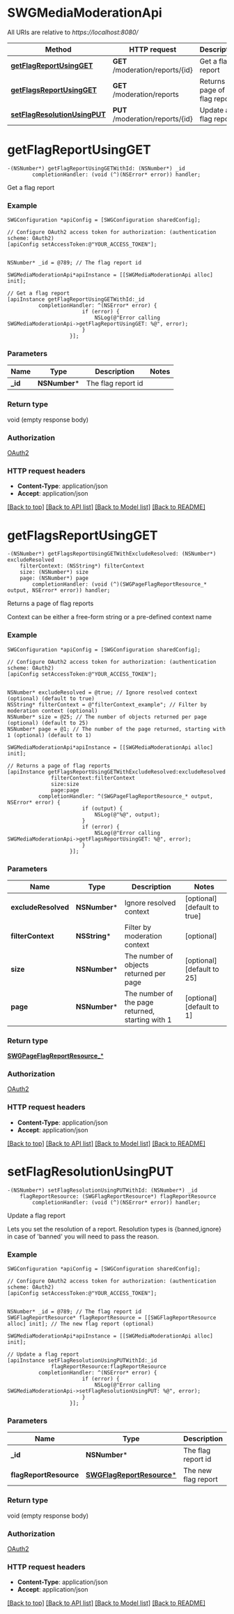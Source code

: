# SWGMediaModerationApi

All URIs are relative to *https://localhost:8080/*

Method | HTTP request | Description
------------- | ------------- | -------------
[**getFlagReportUsingGET**](SWGMediaModerationApi.md#getflagreportusingget) | **GET** /moderation/reports/{id} | Get a flag report
[**getFlagsReportUsingGET**](SWGMediaModerationApi.md#getflagsreportusingget) | **GET** /moderation/reports | Returns a page of flag reports
[**setFlagResolutionUsingPUT**](SWGMediaModerationApi.md#setflagresolutionusingput) | **PUT** /moderation/reports/{id} | Update a flag report


# **getFlagReportUsingGET**
```objc
-(NSNumber*) getFlagReportUsingGETWithId: (NSNumber*) _id
        completionHandler: (void (^)(NSError* error)) handler;
```

Get a flag report

### Example 
```objc
SWGConfiguration *apiConfig = [SWGConfiguration sharedConfig];

// Configure OAuth2 access token for authorization: (authentication scheme: OAuth2)
[apiConfig setAccessToken:@"YOUR_ACCESS_TOKEN"];


NSNumber* _id = @789; // The flag report id

SWGMediaModerationApi*apiInstance = [[SWGMediaModerationApi alloc] init];

// Get a flag report
[apiInstance getFlagReportUsingGETWithId:_id
          completionHandler: ^(NSError* error) {
                        if (error) {
                            NSLog(@"Error calling SWGMediaModerationApi->getFlagReportUsingGET: %@", error);
                        }
                    }];
```

### Parameters

Name | Type | Description  | Notes
------------- | ------------- | ------------- | -------------
 **_id** | **NSNumber***| The flag report id | 

### Return type

void (empty response body)

### Authorization

[OAuth2](../README.md#OAuth2)

### HTTP request headers

 - **Content-Type**: application/json
 - **Accept**: application/json

[[Back to top]](#) [[Back to API list]](../README.md#documentation-for-api-endpoints) [[Back to Model list]](../README.md#documentation-for-models) [[Back to README]](../README.md)

# **getFlagsReportUsingGET**
```objc
-(NSNumber*) getFlagsReportUsingGETWithExcludeResolved: (NSNumber*) excludeResolved
    filterContext: (NSString*) filterContext
    size: (NSNumber*) size
    page: (NSNumber*) page
        completionHandler: (void (^)(SWGPageFlagReportResource_* output, NSError* error)) handler;
```

Returns a page of flag reports

Context can be either a free-form string or a pre-defined context name

### Example 
```objc
SWGConfiguration *apiConfig = [SWGConfiguration sharedConfig];

// Configure OAuth2 access token for authorization: (authentication scheme: OAuth2)
[apiConfig setAccessToken:@"YOUR_ACCESS_TOKEN"];


NSNumber* excludeResolved = @true; // Ignore resolved context (optional) (default to true)
NSString* filterContext = @"filterContext_example"; // Filter by moderation context (optional)
NSNumber* size = @25; // The number of objects returned per page (optional) (default to 25)
NSNumber* page = @1; // The number of the page returned, starting with 1 (optional) (default to 1)

SWGMediaModerationApi*apiInstance = [[SWGMediaModerationApi alloc] init];

// Returns a page of flag reports
[apiInstance getFlagsReportUsingGETWithExcludeResolved:excludeResolved
              filterContext:filterContext
              size:size
              page:page
          completionHandler: ^(SWGPageFlagReportResource_* output, NSError* error) {
                        if (output) {
                            NSLog(@"%@", output);
                        }
                        if (error) {
                            NSLog(@"Error calling SWGMediaModerationApi->getFlagsReportUsingGET: %@", error);
                        }
                    }];
```

### Parameters

Name | Type | Description  | Notes
------------- | ------------- | ------------- | -------------
 **excludeResolved** | **NSNumber***| Ignore resolved context | [optional] [default to true]
 **filterContext** | **NSString***| Filter by moderation context | [optional] 
 **size** | **NSNumber***| The number of objects returned per page | [optional] [default to 25]
 **page** | **NSNumber***| The number of the page returned, starting with 1 | [optional] [default to 1]

### Return type

[**SWGPageFlagReportResource_***](SWGPageFlagReportResource_.md)

### Authorization

[OAuth2](../README.md#OAuth2)

### HTTP request headers

 - **Content-Type**: application/json
 - **Accept**: application/json

[[Back to top]](#) [[Back to API list]](../README.md#documentation-for-api-endpoints) [[Back to Model list]](../README.md#documentation-for-models) [[Back to README]](../README.md)

# **setFlagResolutionUsingPUT**
```objc
-(NSNumber*) setFlagResolutionUsingPUTWithId: (NSNumber*) _id
    flagReportResource: (SWGFlagReportResource*) flagReportResource
        completionHandler: (void (^)(NSError* error)) handler;
```

Update a flag report

Lets you set the resolution of a report. Resolution types is {banned,ignore} in case of 'banned' you will need to pass the reason.

### Example 
```objc
SWGConfiguration *apiConfig = [SWGConfiguration sharedConfig];

// Configure OAuth2 access token for authorization: (authentication scheme: OAuth2)
[apiConfig setAccessToken:@"YOUR_ACCESS_TOKEN"];


NSNumber* _id = @789; // The flag report id
SWGFlagReportResource* flagReportResource = [[SWGFlagReportResource alloc] init]; // The new flag report (optional)

SWGMediaModerationApi*apiInstance = [[SWGMediaModerationApi alloc] init];

// Update a flag report
[apiInstance setFlagResolutionUsingPUTWithId:_id
              flagReportResource:flagReportResource
          completionHandler: ^(NSError* error) {
                        if (error) {
                            NSLog(@"Error calling SWGMediaModerationApi->setFlagResolutionUsingPUT: %@", error);
                        }
                    }];
```

### Parameters

Name | Type | Description  | Notes
------------- | ------------- | ------------- | -------------
 **_id** | **NSNumber***| The flag report id | 
 **flagReportResource** | [**SWGFlagReportResource***](SWGFlagReportResource*.md)| The new flag report | [optional] 

### Return type

void (empty response body)

### Authorization

[OAuth2](../README.md#OAuth2)

### HTTP request headers

 - **Content-Type**: application/json
 - **Accept**: application/json

[[Back to top]](#) [[Back to API list]](../README.md#documentation-for-api-endpoints) [[Back to Model list]](../README.md#documentation-for-models) [[Back to README]](../README.md)


